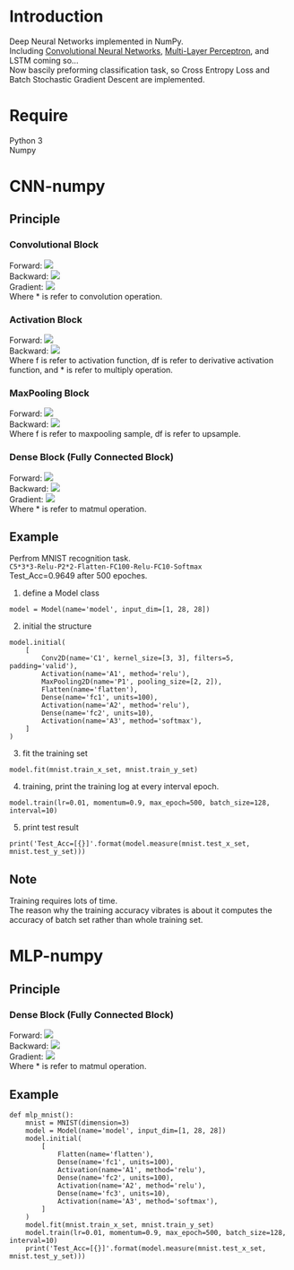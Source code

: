 # Introduction
Deep Neural Networks implemented in NumPy.  
Including [Convolutional Neural Networks](#CNN-numpy), [Multi-Layer Perceptron](#MLP-numpy), and LSTM coming so...  
Now bascily preforming classification task, so Cross Entropy Loss and Batch Stochastic Gradient Descent are implemented.
# Require  
Python 3  
Numpy  

# CNN-numpy
## Principle
### Convolutional Block
Forward:  ![](http://latex.codecogs.com/svg.latex?z^l=z^{l-1}*w^l+b^l)  
Backward: ![](http://latex.codecogs.com/svg.latex?e^{l-1}=e^l*rot180(w^l))  
Gradient: ![](http://latex.codecogs.com/svg.latex?dw^l=z^{l-1}*e^l,db^l=sum(e^l))  
Where * is refer to convolution operation.  
### Activation Block
Forward: ![](http://latex.codecogs.com/svg.latex?z^l=f(z^{l-1}))  
Backward: ![](http://latex.codecogs.com/svg.latex?e^{l-1}=df(z^{l-1})*e^l)  
Where f is refer to activation function, df is refer to derivative activation function, and * is refer to multiply operation. 
### MaxPooling Block
Forward: ![](http://latex.codecogs.com/svg.latex?z^l=f(z^{l-1}))  
Backward: ![](http://latex.codecogs.com/svg.latex?e^{l-1}=df(e^l))  
Where f is refer to maxpooling sample, df is refer to upsample.
### Dense Block (Fully Connected Block)
Forward:  ![](http://latex.codecogs.com/svg.latex?z^l=z^{l-1}*w^l+b^l)  
Backward: ![](http://latex.codecogs.com/svg.latex?e^{l-1}=(w^l)^T*e^l)  
Gradient: ![](http://latex.codecogs.com/svg.latex?dw^l=e^l*z^{l-1},db^l=e^l)  
Where * is refer to matmul operation.  
## Example
Perfrom MNIST recognition task.  
``
C5*3*3-Relu-P2*2-Flatten-FC100-Relu-FC10-Softmax
``  
Test_Acc=0.9649 after 500 epoches.  
1. define a Model class  
``` 
model = Model(name='model', input_dim=[1, 28, 28])  
```
2. initial the structure  
```
model.initial(
    [
        Conv2D(name='C1', kernel_size=[3, 3], filters=5, padding='valid'),
        Activation(name='A1', method='relu'),
        MaxPooling2D(name='P1', pooling_size=[2, 2]),
        Flatten(name='flatten'),
        Dense(name='fc1', units=100),
        Activation(name='A2', method='relu'),
        Dense(name='fc2', units=10),
        Activation(name='A3', method='softmax'),
    ]
)  
```
3. fit the training set  
```
model.fit(mnist.train_x_set, mnist.train_y_set)
```
4. training, print the training log at every interval epoch.    
```
model.train(lr=0.01, momentum=0.9, max_epoch=500, batch_size=128, interval=10)  
```  
5. print test result  
```
print('Test_Acc=[{}]'.format(model.measure(mnist.test_x_set, mnist.test_y_set)))  
```

## Note
Training requires lots of time.  
The reason why the training accuracy vibrates is about it computes the accuracy of batch set rather than whole training set.    

# MLP-numpy  
## Principle
### Dense Block (Fully Connected Block)
Forward:  ![](http://latex.codecogs.com/svg.latex?z^l=z^{l-1}*w^l+b^l)  
Backward: ![](http://latex.codecogs.com/svg.latex?e^{l-1}=(w^l)^T*e^l)  
Gradient: ![](http://latex.codecogs.com/svg.latex?dw^l=e^l*z^{l-1},db^l=e^l)  
Where * is refer to matmul operation.  
## Example
```
def mlp_mnist():
    mnist = MNIST(dimension=3)
    model = Model(name='model', input_dim=[1, 28, 28])
    model.initial(
        [
            Flatten(name='flatten'),
            Dense(name='fc1', units=100),
            Activation(name='A1', method='relu'),
            Dense(name='fc2', units=100),
            Activation(name='A2', method='relu'),
            Dense(name='fc3', units=10),
            Activation(name='A3', method='softmax'),
        ]
    )
    model.fit(mnist.train_x_set, mnist.train_y_set)
    model.train(lr=0.01, momentum=0.9, max_epoch=500, batch_size=128, interval=10)
    print('Test_Acc=[{}]'.format(model.measure(mnist.test_x_set, mnist.test_y_set)))
  ```  
  
